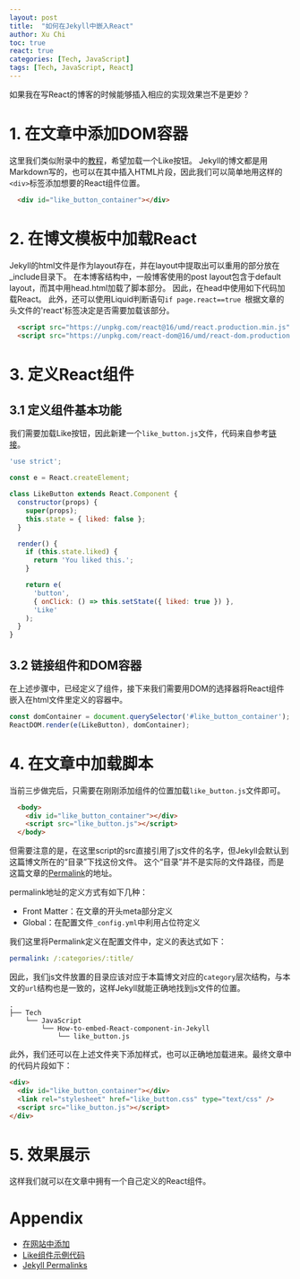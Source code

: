 ```yaml
---
layout: post
title:  "如何在Jekyll中嵌入React"
author: Xu Chi
toc: true
react: true
categories: [Tech, JavaScript]
tags: [Tech, JavaScript, React]
---
```


如果我在写React的博客的时候能够插入相应的实现效果岂不是更妙？

# 1. 在文章中添加DOM容器

这里我们类似附录中的[教程][在网站中添加React]，希望加载一个Like按钮。
Jekyll的博文都是用Markdown写的，也可以在其中插入HTML片段，因此我们可以简单地用这样的`<div>`标签添加想要的React组件位置。

```html
  <div id="like_button_container"></div>
```

# 2. 在博文模板中加载React 

Jekyll的html文件是作为layout存在，并在layout中提取出可以重用的部分放在_include目录下。
在本博客结构中，一般博客使用的post layout包含于default layout，而其中用head.html加载了脚本部分。
因此，在head中使用如下代码加载React。
此外，还可以使用Liquid判断语句`if page.react==true `根据文章的头文件的'react'标签决定是否需要加载该部分。

```html
  <script src="https://unpkg.com/react@16/umd/react.production.min.js" crossorigin></script>
  <script src="https://unpkg.com/react-dom@16/umd/react-dom.production.min.js" crossorigin></script>
```

# 3. 定义React组件

## 3.1 定义组件基本功能

我们需要加载Like按钮，因此新建一个`like_button.js`文件，代码来自参考[链接][Like组件示例代码]。

```js
'use strict';

const e = React.createElement;

class LikeButton extends React.Component {
  constructor(props) {
    super(props);
    this.state = { liked: false };
  }

  render() {
    if (this.state.liked) {
      return 'You liked this.';
    }

    return e(
      'button',
      { onClick: () => this.setState({ liked: true }) },
      'Like'
    );
  }
}
```

## 3.2 链接组件和DOM容器

在上述步骤中，已经定义了组件，接下来我们需要用DOM的选择器将React组件嵌入在html文件里定义的容器中。

```js
const domContainer = document.querySelector('#like_button_container');
ReactDOM.render(e(LikeButton), domContainer);
```

# 4. 在文章中加载脚本

当前三步做完后，只需要在刚刚添加组件的位置加载`like_button.js`文件即可。

```html
  <body>
    <div id="like_button_container"></div>
    <script src="like_button.js"></script>
  </body>
```

但需要注意的是，在这里script的src直接引用了js文件的名字，但Jekyll会默认到这篇博文所在的“目录”下找这份文件。
这个“目录”并不是实际的文件路径，而是这篇文章的[Permalink][Permalink]的地址。

permalink地址的定义方式有如下几种：
  * Front Matter：在文章的开头meta部分定义
  * Global：在配置文件`_config.yml`中利用占位符定义

我们这里将Permalink定义在配置文件中，定义的表达式如下：

```yaml
permalink: /:categories/:title/
```
因此，我们js文件放置的目录应该对应于本篇博文对应的`category`层次结构，与本文的`url`结构也是一致的，这样Jekyll就能正确地找到js文件的位置。

```
.
├── Tech
    └── JavaScript
        └── How-to-embed-React-component-in-Jekyll
            └── like_button.js
```

此外，我们还可以在上述文件夹下添加样式，也可以正确地加载进来。最终文章中的代码片段如下：

```html
<div>
  <div id="like_button_container"></div>
  <link rel="stylesheet" href="like_button.css" type="text/css" />
  <script src="like_button.js"></script>
</div>
```

# 5. 效果展示

这样我们就可以在文章中拥有一个自己定义的React组件。

<div>
  <div id="like_button_container"></div>
  <link rel="stylesheet" href="like_button.css" type="text/css" />
  <script src="like_button.js"></script>
</div>

# Appendix

* [在网站中添加][在网站中添加React]
* [Like组件示例代码][Like组件示例代码]
* [Jekyll Permalinks][Permalink]

[在网站中添加React]: https://zh-hans.reactjs.org/docs/add-react-to-a-website.html

[Like组件示例代码]: https://gist.githubusercontent.com/gaearon/0b180827c190fe4fd98b4c7f570ea4a8/raw/b9157ce933c79a4559d2aa9ff3372668cce48de7/LikeButton.js

[Permalink]: https://jekyllrb.com/docs/permalinks/